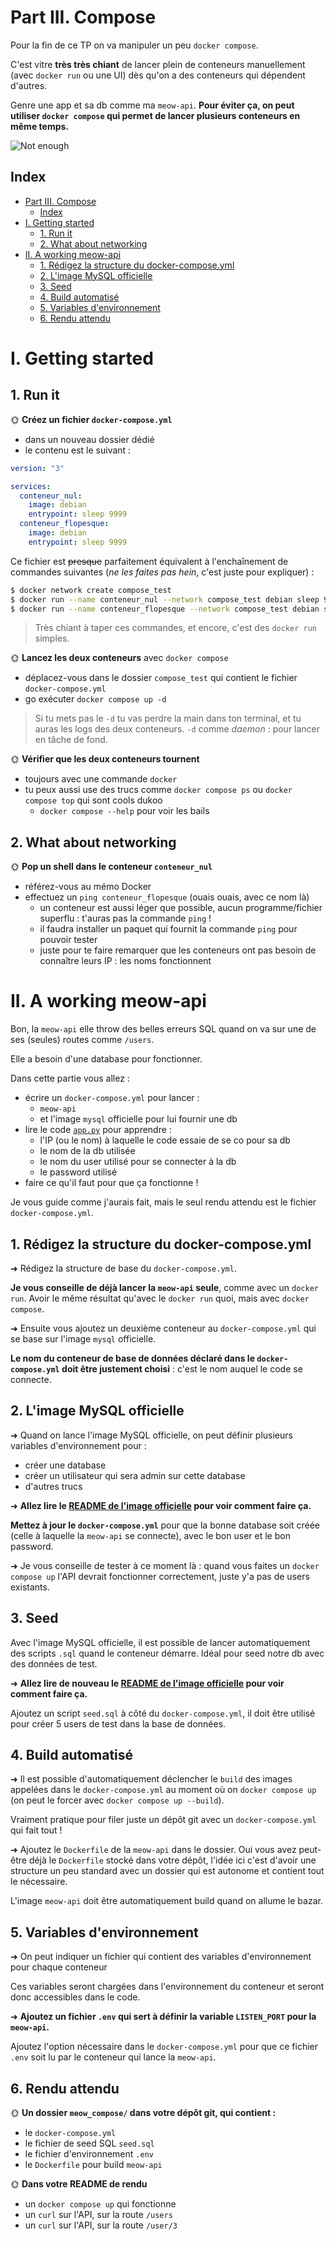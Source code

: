 # Part III. Compose

Pour la fin de ce TP on va manipuler un peu `docker compose`.

C'est vitre **très très chiant** de lancer plein de conteneurs manuellement (avec `docker run` ou une UI) dès qu'on a des conteneurs qui dépendent d'autres.

Genre une app et sa db comme ma `meow-api`. **Pour éviter ça, on peut utiliser `docker compose` qui permet de lancer plusieurs conteneurs en même temps.**

![Not enough](./img/not_enough.jpg)

## Index

- [Part III. Compose](#part-iii-compose)
  - [Index](#index)
- [I. Getting started](#i-getting-started)
  - [1. Run it](#1-run-it)
  - [2. What about networking](#2-what-about-networking)
- [II. A working meow-api](#ii-a-working-meow-api)
  - [1. Rédigez la structure du docker-compose.yml](#1-rédigez-la-structure-du-docker-composeyml)
  - [2. L'image MySQL officielle](#2-limage-mysql-officielle)
  - [3. Seed](#3-seed)
  - [4. Build automatisé](#4-build-automatisé)
  - [5. Variables d'environnement](#5-variables-denvironnement)
  - [6. Rendu attendu](#6-rendu-attendu)

# I. Getting started

## 1. Run it

🌞 **Créez un fichier `docker-compose.yml`**

- dans un nouveau dossier dédié
- le contenu est le suivant :

```yml
version: "3"

services:
  conteneur_nul:
    image: debian
    entrypoint: sleep 9999
  conteneur_flopesque:
    image: debian
    entrypoint: sleep 9999
```

Ce fichier est ~~presque~~ parfaitement équivalent à l'enchaînement de commandes suivantes (*ne les faites pas hein*, c'est juste pour expliquer) :

```bash
$ docker network create compose_test
$ docker run --name conteneur_nul --network compose_test debian sleep 9999
$ docker run --name conteneur_flopesque --network compose_test debian sleep 9999
```

> Très chiant à taper ces commandes, et encore, c'est des `docker run` simples.

🌞 **Lancez les deux conteneurs** avec `docker compose`

- déplacez-vous dans le dossier `compose_test` qui contient le fichier `docker-compose.yml`
- go exécuter `docker compose up -d`

> Si tu mets pas le `-d` tu vas perdre la main dans ton terminal, et tu auras les logs des deux conteneurs. `-d` comme *daemon* : pour lancer en tâche de fond.

🌞 **Vérifier que les deux conteneurs tournent**

- toujours avec une commande `docker`
- tu peux aussi use des trucs comme `docker compose ps` ou `docker compose top` qui sont cools dukoo
  - `docker compose --help` pour voir les bails

## 2. What about networking

🌞 **Pop un shell dans le conteneur `conteneur_nul`**

- référez-vous au mémo Docker
- effectuez un `ping conteneur_flopesque` (ouais ouais, avec ce nom là)
  - un conteneur est aussi léger que possible, aucun programme/fichier superflu : t'auras pas la commande `ping` !
  - il faudra installer un paquet qui fournit la commande `ping` pour pouvoir tester
  - juste pour te faire remarquer que les conteneurs ont pas besoin de connaître leurs IP : les noms fonctionnent

# II. A working meow-api

Bon, la `meow-api` elle throw des belles erreurs SQL quand on va sur une de ses (seules) routes comme `/users`.

Elle a besoin d'une database pour fonctionner.

Dans cette partie vous allez :

- écrire un `docker-compose.yml` pour lancer :
  - `meow-api`
  - et l'image `mysql` officielle pour lui fournir une db
- lire le code [`app.py`](./app/app.py) pour apprendre :
  - l'IP (ou le nom) à laquelle le code essaie de se co pour sa db
  - le nom de la db utilisée
  - le nom du user utilisé pour se connecter à la db
  - le password utilisé
- faire ce qu'il faut pour que ça fonctionne !

Je vous guide comme j'aurais fait, mais le seul rendu attendu est le fichier `docker-compose.yml`.

## 1. Rédigez la structure du docker-compose.yml

➜ Rédigez la structure de base du `docker-compose.yml`.

**Je vous conseille de déjà lancer la `meow-api` seule**, comme avec un `docker run`. Avoir le même résultat qu'avec le `docker run` quoi, mais avec `docker compose`.

➜ Ensuite vous ajoutez un deuxième conteneur au `docker-compose.yml` qui se base sur l'image `mysql` officielle.

**Le nom du conteneur de base de données déclaré dans le `docker-compose.yml` doit être justement choisi** : c'est le nom auquel le code se connecte. 

## 2. L'image MySQL officielle

➜ Quand on lance l'image MySQL officielle, on peut définir plusieurs variables d'environnement pour :

- créer une database
- créer un utilisateur qui sera admin sur cette database
- d'autres trucs

➜ **Allez lire le [README de l'image officielle](https://hub.docker.com/_/mysql) pour voir comment faire ça.**

**Mettez à jour le `docker-compose.yml`** pour que la bonne database soit créée (celle à laquelle la `meow-api` se connecte), avec le bon user et le bon password.

➜ Je vous conseille de tester à ce moment là : quand vous faites un `docker compose up` l'API devrait fonctionner correctement, juste y'a pas de users existants.

## 3. Seed

Avec l'image MySQL officielle, il est possible de lancer automatiquement des scripts `.sql` quand le conteneur démarre. Idéal pour seed notre db avec des données de test.

➜ **Allez lire de nouveau le [README de l'image officielle](https://hub.docker.com/_/mysql) pour voir comment faire ça.**

Ajoutez un script `seed.sql` à côté du `docker-compose.yml`, il doit être utilisé pour créer 5 users de test dans la base de données.

## 4. Build automatisé

➜ Il est possible d'automatiquement déclencher le `build` des images appelées dans le `docker-compose.yml` au moment où on `docker compose up` (on peut le forcer avec `docker compose up --build`).

Vraiment pratique pour filer juste un dépôt git avec un `docker-compose.yml` qui fait tout !

➜ Ajoutez le `Dockerfile` de la `meow-api` dans le dossier. Oui vous avez peut-être déjà le `Dockerfile` stocké dans votre dépôt, l'idée ici c'est d'avoir une structure un peu standard avec un dossier qui est autonome et contient tout le nécessaire.

L'image `meow-api` doit être automatiquement build quand on allume le bazar.

## 5. Variables d'environnement

➜ On peut indiquer un fichier qui contient des variables d'environnement pour chaque conteneur

Ces variables seront chargées dans l'environnement du conteneur et seront donc accessibles dans le code.

➜ **Ajoutez un fichier `.env` qui sert à définir la variable `LISTEN_PORT` pour la `meow-api`.**

Ajoutez l'option nécessaire dans le `docker-compose.yml` pour que ce fichier `.env` soit lu par le conteneur qui lance la `meow-api`.

## 6. Rendu attendu

🌞 **Un dossier `meow_compose/` dans votre dépôt git, qui contient :**

- le `docker-compose.yml`
- le fichier de seed SQL `seed.sql`
- le fichier d'environnement `.env`
- le `Dockerfile` pour build `meow-api`

🌞 **Dans votre README de rendu**

- un `docker compose up` qui fonctionne
- un `curl` sur l'API, sur la route `/users`
- un `curl` sur l'API, sur la route `/user/3`
